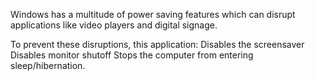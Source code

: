 Windows has a multitude of power saving features which can disrupt applications like video players and digital signage.

To prevent these disruptions, this application:
Disables the screensaver
Disables monitor shutoff
Stops the computer from entering sleep/hibernation.